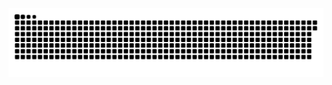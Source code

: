 <picture>
  <source media="(prefers-color-scheme: dark)" srcset="https://raw.githubusercontent.com/moreorlessanand/moreorlessanand/output/github-contribution-grid-snake-dark.svg">
  <source media="(prefers-color-scheme: light)" srcset="https://raw.githubusercontent.com/moreorlessanand/moreorlessanand/output/github-contribution-grid-snake.svg">
  <img alt="github contribution grid snake animation" src="https://raw.githubusercontent.com/moreorlessanand/moreorlessanand/output/github-contribution-grid-snake.svg">
</picture>
